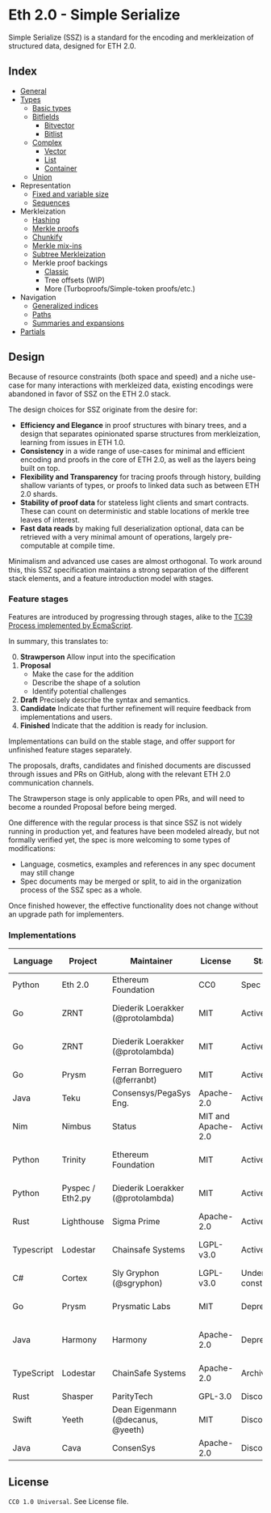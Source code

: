 # Eth 2.0 - Simple Serialize

Simple Serialize (SSZ) is a standard for the encoding and merkleization of structured data, designed for ETH 2.0.
 
## Index

- [General](./specs/general.md)
- [Types](./specs/types/general.md)
  - [Basic types](./specs/types/basic.md)
  - [Bitfields](./specs/types/bitfields.md)
    - [Bitvector](./specs/types/bitfields.md#bitvector)
    - [Bitlist](./specs/types/bitfields.md#bitlist)
  - [Complex](./specs/types/complex.md)
    - [Vector](./specs/types/complex.md#vector)
    - [List](./specs/types/complex.md#lists)
    - [Container](./specs/types/complex.md#container)
  - [Union](./specs/types/union.md)
- Representation
  - [Fixed and variable size](./specs/representation/fixed_variable_size.md)
  - [Sequences](./specs/representation/sequences.md)
- Merkleization
  - [Hashing](./specs/merkleization/hashing.md)
  - [Merkle proofs](./specs/merkleization/merkle_proofs.md)
  - [Chunkify](./specs/merkleization/chunkify.md)
  - [Merkle mix-ins](./specs/merkleization/mixin.md)
  - [Subtree Merkleization](./specs/merkleization/subtree_merkleization.md)
  - Merkle proof backings
    - [Classic](./specs/merkleization/proof_backings/classic.md)
    - Tree offsets (WIP)
    - More (Turboproofs/Simple-token proofs/etc.)
- Navigation
    - [Generalized indices](./specs/navigation/generalized_indices.md)
    - [Paths](./specs/navigation/paths.md)
    - [Summaries and expansions](./specs/navigation/summaries_expansions.md)
- [Partials](./specs/partials/partials.md)

## Design

Because of resource constraints (both space and speed) and a niche use-case for many interactions with merkleized data, existing encodings were abandoned in favor of SSZ on the ETH 2.0 stack.

The design choices for SSZ originate from the desire for:
- **Efficiency and Elegance** in proof structures with binary trees, and a design that separates opinionated sparse structures from merkleization, learning from issues in ETH 1.0.
- **Consistency** in a wide range of use-cases for minimal and efficient encoding and proofs in the core of ETH 2.0, as well as the layers being built on top.
- **Flexibility and Transparency** for tracing proofs through history, building shallow variants of types, or proofs to linked data such as between ETH 2.0 shards.
- **Stability of proof data** for stateless light clients and smart contracts. These can count on deterministic and stable locations of merkle tree leaves of interest.
- **Fast data reads** by making full deserialization optional, data can be retrieved with a very minimal amount of operations, largely pre-computable at compile time.

Minimalism and advanced use cases are almost orthogonal. To work around this, this SSZ specification maintains a strong separation of the different stack elements, and a feature introduction model with stages.

### Feature stages

Features are introduced by progressing through stages, alike to the [TC39 Process implemented by EcmaScript](https://tc39.es/process-document/).

In summary, this translates to:

0. **Strawperson** 	Allow input into the specification
1. **Proposal**
   - Make the case for the addition
   - Describe the shape of a solution
   - Identify potential challenges 
2. **Draft**        Precisely describe the syntax and semantics.
3. **Candidate** 	Indicate that further refinement will require feedback from implementations and users.
4. **Finished** 	Indicate that the addition is ready for inclusion.
 
Implementations can build on the stable stage, and offer support for unfinished feature stages separately.

The proposals, drafts, candidates and finished documents are discussed through issues and PRs on GitHub, along with the relevant ETH 2.0 communication channels.

The Strawperson stage is only applicable to open PRs, and will need to become a rounded Proposal before being merged.

One difference with the regular process is that since SSZ is not widely running in production yet,
 and features have been modeled already, but not formally verified yet, the spec is more welcoming to some types of modifications:
- Language, cosmetics, examples and references in any spec document may still change
- Spec documents may be merged or split, to aid in the organization process of the SSZ spec as a whole.

Once finished however, the effective functionality does not change without an upgrade path for implementers.


### Implementations

| Language    | Project           | Maintainer                        | License            | Status             | Features / Notes                | Implementation |
|-------------|-------------------|-----------------------------------|--------------------|--------------------|---------------------------------|----------------|
| Python      | Eth 2.0           | Ethereum Foundation               | CC0                | Spec               | Spec                            |                |
| Go          | ZRNT              | Diederik Loerakker (@protolambda) | MIT                | Active             | Unsafe Go, fast, streaming      |[`protolambda/zssz`](https://github.com/protolambda/zssz) |
| Go          | ZRNT              | Diederik Loerakker (@protolambda) | MIT                | Active             | Generic, caching, datasharing   |[`protolambda/ztyp`](https://github.com/protolambda/ztyp) |
| Go          | Prysm             | Ferran Borreguero (@ferranbt)     | MIT                | Active             | Code-gen, fast                  |[`ferranbt/fastssz`](https://github.com/ferranbt/fastssz/) |
| Java        | Teku              | Consensys/PegaSys Eng.            | Apache-2.0         | Active             | Caching, datasharing            |[`PegaSysEng/teku/ssz`](https://github.com/PegaSysEng/teku/tree/master/ssz/src/main/java/tech/pegasys/teku/ssz) |
| Nim         | Nimbus            | Status                            | MIT and Apache-2.0 | Active             | In-place decode, Caching        |[`status-im/nim-beacon-chain/ssz.nim`](https://github.com/status-im/nim-beacon-chain/blob/master/beacon_chain/ssz.nim) |
| Python      | Trinity           | Ethereum Foundation               | MIT                | Active             | Pyrsistent, partial caching     |[`ethereum/py-ssz`](https://github.com/ethereum/py-ssz) |
| Python      | Pyspec / Eth2.py  | Diederik Loerakker (@protolambda) | MIT                | Active             | Datasharing, caching, streaming |[`protolambda/remerkleable`](https://github.com/protolambda/remerkleable) |
| Rust        | Lighthouse        | Sigma Prime                       | Apache-2.0         | Active             | Partial caching, fast           |[`sigp/lighthouse/ssz`](https://github.com/sigp/lighthouse/tree/master/eth2/utils/ssz) |
| Typescript  | Lodestar          | Chainsafe Systems                 | LGPL-v3.0          | Active             | Both Tree & structural, caching |[`ChainSafe/lodestar/ssz`](https://github.com/ChainSafe/lodestar/tree/master/packages/ssz) |
| C#          | Cortex            | Sly Gryphon (@sgryphon)           | LGPL-v3.0          | Under construction | Experimental                    |[`sgryphon/cortex-ssz`](https://github.com/sgryphon/cortex-ssz) |
| Go          | Prysm             | Prysmatic Labs                    | MIT                | Deprecated         | Generic, reflection, known bugs |[`prysmaticlabs/go-ssz`](https://github.com/prysmaticlabs/go-ssz) |
| Java        | Harmony           | Harmony                           | Apache-2.0         | Deprecated         | Partially merged into Teku      |[`harmony-dev/beacon-chain-java/ssz`](https://github.com/harmony-dev/beacon-chain-java/tree/develop/ssz) |
| TypeScript  | Lodestar          | ChainSafe Systems                 | Apache-2.0         | Archived           | See new Lodestar SSZ            |[`ChainSafe/ssz-js`](https://github.com/ChainSafe/ssz-js) |
| Rust        | Shasper           | ParityTech                        | GPL-3.0            | Discontinued       | No updates                      |[`paritytech/shasper/ssz`](https://github.com/paritytech/shasper/tree/master/utils/ssz) |
| Swift       | Yeeth             | Dean Eigenmann (@decanus, @yeeth) | MIT                | Discontinued       | Incomplete                      |[`yeeth/SimpleSerialize.swift`](https://github.com/yeeth/SimpleSerialize.swift) |
| Java        | Cava              | ConsenSys                         | Apache-2.0         | Discontinued       | Outdated, incomplete            |[`ConsenSys/cava/ssz`](https://www.github.com/ConsenSys/cava/tree/master/ssz) |

## License

`CC0 1.0 Universal`. See License file.
